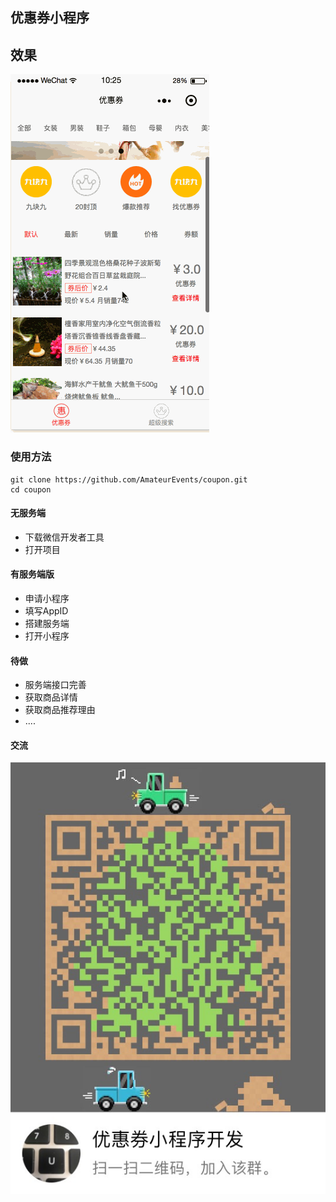 ## 优惠券小程序

## 效果
![演示](coupon.gif)

### 使用方法

    git clone https://github.com/AmateurEvents/coupon.git
    cd coupon

#### 无服务端

* 下载微信开发者工具
* 打开项目

#### 有服务端版

* 申请小程序
* 填写AppID
* 搭建服务端
* 打开小程序

#### 待做

* 服务端接口完善
* 获取商品详情
* 获取商品推荐理由
* ....

#### 交流

![交流](qq.jpeg)